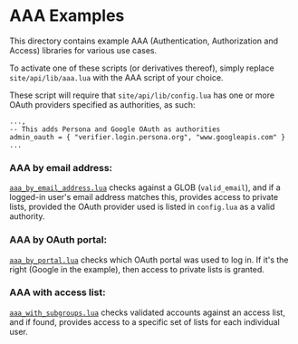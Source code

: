 <!--
 Licensed to the Apache Software Foundation (ASF) under one
 or more contributor license agreements.  See the NOTICE file
 distributed with this work for additional information
 regarding copyright ownership.  The ASF licenses this file
 to you under the Apache License, Version 2.0 (the
 "License"); you may not use this file except in compliance
 with the License.  You may obtain a copy of the License at
 
 http://www.apache.org/licenses/LICENSE-2.0
 
 Unless required by applicable law or agreed to in writing,
 software distributed under the License is distributed on an
 "AS IS" BASIS, WITHOUT WARRANTIES OR CONDITIONS OF ANY
 KIND, either express or implied.  See the License for the
 specific language governing permissions and limitations
 under the License.
 -->
# AAA Examples
This directory contains example AAA (Authentication, Authorization and Access)
libraries for various use cases. 

To activate one of these scripts (or derivatives thereof), simply replace 
`site/api/lib/aaa.lua` with the AAA script of your choice.

These script will require that
`site/api/lib/config.lua` has one or more OAuth providers specified as
authorities, as such:

~~~
...,
-- This adds Persona and Google OAuth as authorities
admin_oauth = { "verifier.login.persona.org", "www.googleapis.com" }
...
~~~

### AAA by email address:
[`aaa_by_email_address.lua`](aaa_by_email_address.lua) checks against a GLOB
(`valid_email`), and if a logged-in user's email address matches this, provides
access to private lists, provided the OAuth provider used is listed in
`config.lua` as a valid authority.


### AAA by OAuth portal:
[`aaa_by_portal.lua`](aaa_by_portal.lua) checks which OAuth portal was used to
log in. If it's the right (Google in the example), then access to private lists
is granted.


### AAA with access list:
[`aaa_with_subgroups.lua`](aaa_with_subgroups.lua) checks validated accounts
against an access list, and if found, provides access to a specific set of
lists for each individual user.
